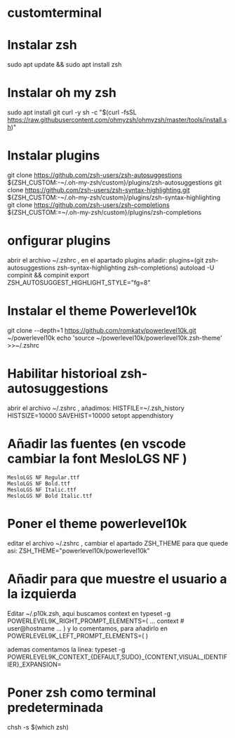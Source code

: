 # customterminal
# Instalar zsh
sudo apt update && sudo apt install zsh

# Instalar oh my zsh
sudo apt install git curl -y
sh -c "$(curl -fsSL https://raw.githubusercontent.com/ohmyzsh/ohmyzsh/master/tools/install.sh)"

# Instalar plugins
git clone https://github.com/zsh-users/zsh-autosuggestions ${ZSH_CUSTOM:-~/.oh-my-zsh/custom}/plugins/zsh-autosuggestions
git clone https://github.com/zsh-users/zsh-syntax-highlighting.git ${ZSH_CUSTOM:-~/.oh-my-zsh/custom}/plugins/zsh-syntax-highlighting
git clone https://github.com/zsh-users/zsh-completions ${ZSH_CUSTOM:=~/.oh-my-zsh/custom}/plugins/zsh-completions

# onfigurar plugins
abrir el archivo ~/.zshrc , en el apartado plugins añadir:
plugins=(git zsh-autosuggestions zsh-syntax-highlighting zsh-completions)
autoload -U compinit && compinit
export ZSH_AUTOSUGGEST_HIGHLIGHT_STYLE="fg=8"

# Instalar el theme Powerlevel10k
git clone --depth=1 https://github.com/romkatv/powerlevel10k.git ~/powerlevel10k
echo 'source ~/powerlevel10k/powerlevel10k.zsh-theme' >>~/.zshrc

# Habilitar historioal zsh-autosuggestions
abrir el archivo ~/.zshrc , añadimos:
HISTFILE=~/.zsh_history
HISTSIZE=10000
SAVEHIST=10000
setopt appendhistory

# Añadir las fuentes (en vscode cambiar la font MesloLGS NF )
    MesloLGS NF Regular.ttf
    MesloLGS NF Bold.ttf
    MesloLGS NF Italic.ttf
    MesloLGS NF Bold Italic.ttf

# Poner el theme powerlevel10k
editar el archivo ~/.zshrc , cambiar el apartado ZSH_THEME para que quede asi:
ZSH_THEME="powerlevel10k/powerlevel10k"

# Añadir para que muestre el usuario a la izquierda
Editar ~/.p10k.zsh, aqui buscamos context en typeset -g POWERLEVEL9K_RIGHT_PROMPT_ELEMENTS=(
  ...
  context  # user@hostname
  ...
)
y lo comentamos, para añadirlo en POWERLEVEL9K_LEFT_PROMPT_ELEMENTS=(
)

ademas comentamos la linea:
typeset -g POWERLEVEL9K_CONTEXT_{DEFAULT,SUDO}_{CONTENT,VISUAL_IDENTIFIER}_EXPANSION=

# Poner zsh como terminal predeterminada
chsh -s $(which zsh)
